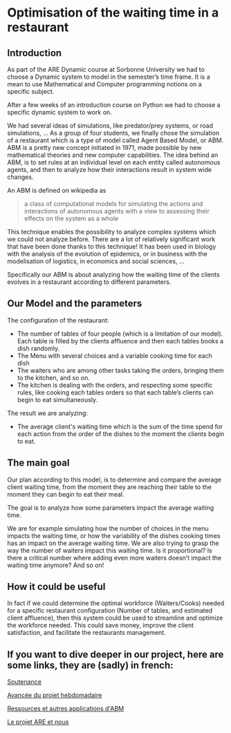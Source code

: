 # Optimisation of the waiting time in a restaurant

## Introduction

As part of the ARE Dynamic course at Sorbonne University we had to choose a Dynamic system to model in the semester’s time frame. It is a mean to use Mathematical and Computer programming notions on a specific subject.

After a few weeks of an introduction course on Python we had to choose a specific dynamic system to work on.

We had several ideas of simulations, like predator/prey systems, or road simulations, ...
As a group of four students, we finally chose the simulation of a restaurant which is a type of model called Agent Based Model, or ABM.
ABM is a pretty new concept initiated in 1971, made possible by new mathematical theories and new computer capabilities.
The idea behind an ABM, is to set rules at an individual level on each entity called autonomous agents, and then to analyze how their interactions result in system wide changes.

An ABM is defined on wikipedia as 

> a class of computational models for simulating the actions and interactions of autonomous agents with a view to assessing their effects on the system as a whole

This technique enables the possibility to analyze complex systems which we could not analyze before.
There are a lot of relatively significant work that have been done thanks to this technique! 
It has been used in biology with the analysis of the evolution of epidemics, or in business with the modelisation of logistics, in economics and social sciences, …

Specifically our ABM is about analyzing how the waiting time of the clients evolves in a restaurant according to different parameters. 

## Our Model and the parameters

The configuration of the restaurant:

- The number of tables of four people (which is a limitation of our model). Each table is filled by the clients affluence and then each tables books a dish randomly.
- The Menu with several choices and a variable cooking time for each dish
- The waiters who are among other tasks taking the orders, bringing them to the kitchen, and so on.
- The kitchen is dealing with the orders, and respecting some specific rules, like cooking each tables orders so that each table’s clients can begin to eat simultaneously. 

The result we are analyzing:

- The average client's waiting time which is the sum of the time spend for each action from the order of the dishes to the moment the clients begin to eat.

## The main goal

Our plan according to this model, is to determine and compare the average client waiting time, from the moment they are reaching their table to the moment they can begin to eat their meal.

The goal is to analyze how some parameters impact the average waiting time.

We are for example simulating how the number of choices in the menu impacts the waiting time, or how the variability of the dishes cooking times has an impact on the average waiting time.
We are also trying to grasp the way the number of waiters impact this waiting time. Is it proportional? Is there a critical number where adding even more waiters doesn’t impact the waiting time anymore? And so on!

## How it could be useful

In fact if we could determine the optimal workforce (Waiters/Cooks) needed for a specific restaurant configuration (Number of tables, and estimated client affluence), then this system could be used to streamline and optimize the workforce needed. This could save money, improve the client satisfaction, and facilitate the restaurants management.

## If you want to dive deeper in our project, here are some links, they are (sadly) in french:
[Soutenance](soutenance.md)

[Avancée du projet hebdomadaire](Blog.md)

[Ressources et autres applications d'ABM](ExemplesDocu.md)

[Le projet ARE et nous](Nous.connaitre.ARE.md)

